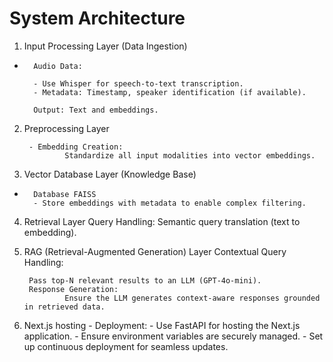 # System Architecture
1. Input Processing Layer (Data Ingestion)
-       Audio Data:

        - Use Whisper for speech-to-text transcription.
        - Metadata: Timestamp, speaker identification (if available).
        
        Output: Text and embeddings.

2. Preprocessing Layer

        - Embedding Creation:
                Standardize all input modalities into vector embeddings.


3. Vector Database Layer (Knowledge Base)

-       Database FAISS
        - Store embeddings with metadata to enable complex filtering.

4. Retrieval Layer
        Query Handling: Semantic query translation (text to embedding).

5. RAG (Retrieval-Augmented Generation) Layer
        Contextual Query Handling:

        Pass top-N relevant results to an LLM (GPT-4o-mini).
        Response Generation:
                Ensure the LLM generates context-aware responses grounded in retrieved data.

6. Next.js hosting
        -       Deployment:
                - Use FastAPI for hosting the Next.js application.
                - Ensure environment variables are securely managed.
                - Set up continuous deployment for seamless updates.


